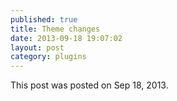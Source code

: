 ```yaml
---
published: true
title: Theme changes
date: 2013-09-18 19:07:02
layout: post
category: plugins
---
```


This post was posted on Sep 18, 2013.

